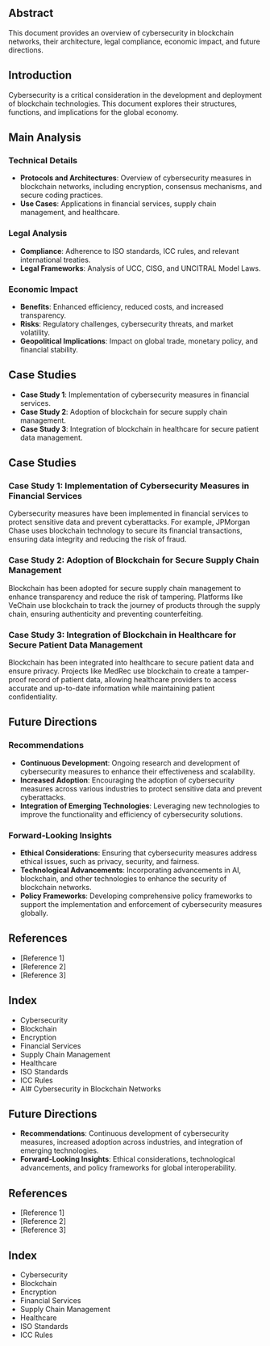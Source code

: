## Abstract
This document provides an overview of cybersecurity in blockchain networks, their architecture, legal compliance, economic impact, and future directions.

## Introduction
Cybersecurity is a critical consideration in the development and deployment of blockchain technologies. This document explores their structures, functions, and implications for the global economy.

## Main Analysis
### Technical Details
- **Protocols and Architectures**: Overview of cybersecurity measures in blockchain networks, including encryption, consensus mechanisms, and secure coding practices.
- **Use Cases**: Applications in financial services, supply chain management, and healthcare.

### Legal Analysis
- **Compliance**: Adherence to ISO standards, ICC rules, and relevant international treaties.
- **Legal Frameworks**: Analysis of UCC, CISG, and UNCITRAL Model Laws.

### Economic Impact
- **Benefits**: Enhanced efficiency, reduced costs, and increased transparency.
- **Risks**: Regulatory challenges, cybersecurity threats, and market volatility.
- **Geopolitical Implications**: Impact on global trade, monetary policy, and financial stability.

## Case Studies
- **Case Study 1**: Implementation of cybersecurity measures in financial services.
- **Case Study 2**: Adoption of blockchain for secure supply chain management.
- **Case Study 3**: Integration of blockchain in healthcare for secure patient data management.

## Case Studies
### Case Study 1: Implementation of Cybersecurity Measures in Financial Services
Cybersecurity measures have been implemented in financial services to protect sensitive data and prevent cyberattacks. For example, JPMorgan Chase uses blockchain technology to secure its financial transactions, ensuring data integrity and reducing the risk of fraud.

### Case Study 2: Adoption of Blockchain for Secure Supply Chain Management
Blockchain has been adopted for secure supply chain management to enhance transparency and reduce the risk of tampering. Platforms like VeChain use blockchain to track the journey of products through the supply chain, ensuring authenticity and preventing counterfeiting.

### Case Study 3: Integration of Blockchain in Healthcare for Secure Patient Data Management
Blockchain has been integrated into healthcare to secure patient data and ensure privacy. Projects like MedRec use blockchain to create a tamper-proof record of patient data, allowing healthcare providers to access accurate and up-to-date information while maintaining patient confidentiality.

## Future Directions
### Recommendations
- **Continuous Development**: Ongoing research and development of cybersecurity measures to enhance their effectiveness and scalability.
- **Increased Adoption**: Encouraging the adoption of cybersecurity measures across various industries to protect sensitive data and prevent cyberattacks.
- **Integration of Emerging Technologies**: Leveraging new technologies to improve the functionality and efficiency of cybersecurity solutions.

### Forward-Looking Insights
- **Ethical Considerations**: Ensuring that cybersecurity measures address ethical issues, such as privacy, security, and fairness.
- **Technological Advancements**: Incorporating advancements in AI, blockchain, and other technologies to enhance the security of blockchain networks.
- **Policy Frameworks**: Developing comprehensive policy frameworks to support the implementation and enforcement of cybersecurity measures globally.

## References
- [Reference 1]
- [Reference 2]
- [Reference 3]

## Index
- Cybersecurity
- Blockchain
- Encryption
- Financial Services
- Supply Chain Management
- Healthcare
- ISO Standards
- ICC Rules
- AI# Cybersecurity in Blockchain Networks

## Future Directions
- **Recommendations**: Continuous development of cybersecurity measures, increased adoption across industries, and integration of emerging technologies.
- **Forward-Looking Insights**: Ethical considerations, technological advancements, and policy frameworks for global interoperability.

## References
- [Reference 1]
- [Reference 2]
- [Reference 3]

## Index
- Cybersecurity
- Blockchain
- Encryption
- Financial Services
- Supply Chain Management
- Healthcare
- ISO Standards
- ICC Rules
